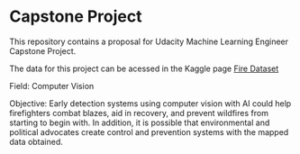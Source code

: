 # Capstone Project 

This repository contains a proposal for Udacity Machine Learning Engineer Capstone Project.

The data for this project can be acessed in the Kaggle page [Fire Dataset](https://www.kaggle.com/phylake1337/fire-dataset)

Field: Computer Vision

Objective: Early detection systems using computer vision with AI could help firefighters combat blazes, aid in recovery, and prevent wildfires from starting to begin with. In addition, it is possible that environmental and political advocates create control and prevention systems with the mapped data obtained.
